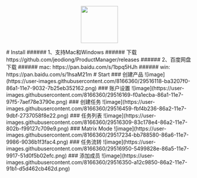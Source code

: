 <!-- # pm_vue

> An electron-vue project

#### Build Setup

``` bash
# install dependencies
npm install

# serve with hot reload at localhost:9080
npm run dev

# build electron application for production
npm run build


# lint all JS/Vue component files in `src/`
npm run lint

```

---

This project was generated with [electron-vue](https://github.com/SimulatedGREG/electron-vue)@[b31b441](https://github.com/SimulatedGREG/electron-vue/tree/b31b44123ad42acac12337c4955df4ead853f0df) using [vue-cli](https://github.com/vuejs/vue-cli). Documentation about the original structure can be found [here](https://simulatedgreg.gitbooks.io/electron-vue/content/index.html). -->
<p align="center">
  <a href="https://github.com/jeodiong/ProductManager/releases" target="_blank">
    <img width="100"src="https://user-images.githubusercontent.com/8166360/29548133-fe432b60-8730-11e7-8810-24cc1fa509f5.png">
  </a>
</p>
# Install
###### 1、支持Mac和Windows
###### 下载 https://github.com/jeodiong/ProductManager/releases
###### 2、百度网盘下载
###### mac: https://pan.baidu.com/s/1bpq5HJh
###### win: https://pan.baidu.com/s/1hsaM21m
# Start
### 创建产品
![image](https://user-images.githubusercontent.com/8166360/29516118-ba3207f0-86a1-11e7-9032-7b25eb352162.png)
### 账户设置
![image](https://user-images.githubusercontent.com/8166360/29516169-f0a1ecba-86a1-11e7-97f5-7aef78e3790e.png)
### 创建任务
![image](https://user-images.githubusercontent.com/8166360/29516459-fbf4b236-86a2-11e7-9dbf-2737058f8e22.png)
### 任务列表
![image](https://user-images.githubusercontent.com/8166360/29516309-83c178e4-86a2-11e7-802b-f99127c709e9.png)
### Matrix Mode
![image](https://user-images.githubusercontent.com/8166360/29517234-bb788580-86a6-11e7-9986-9036b1f3fac4.png)
### 任务流转
![image](https://user-images.githubusercontent.com/8166360/29516950-5499828e-86a5-11e7-9917-51d0f5b02efc.png)
### 添加成员
![image](https://user-images.githubusercontent.com/8166360/29516350-a12c9850-86a2-11e7-91b1-d5d462cb462d.png)
